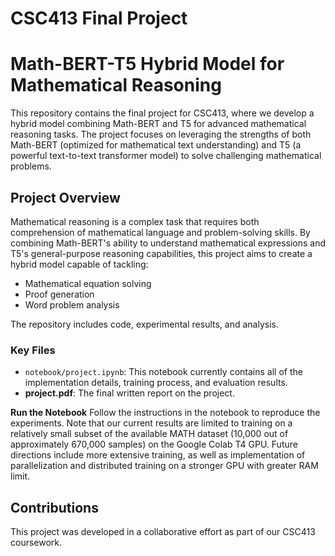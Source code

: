 # CSC413 Final Project
# Math-BERT-T5 Hybrid Model for Mathematical Reasoning

This repository contains the final project for CSC413, where we develop a hybrid model combining Math-BERT and T5 for advanced mathematical reasoning tasks. The project focuses on leveraging the strengths of both Math-BERT (optimized for mathematical text understanding) and T5 (a powerful text-to-text transformer model) to solve challenging mathematical problems.

## Project Overview

Mathematical reasoning is a complex task that requires both comprehension of mathematical language and problem-solving skills. By combining Math-BERT's ability to understand mathematical expressions and T5's general-purpose reasoning capabilities, this project aims to create a hybrid model capable of tackling:

- Mathematical equation solving
- Proof generation
- Word problem analysis

The repository includes code, experimental results, and analysis.

### Key Files 
- `notebook/project.ipynb`: This notebook currently contains all of the implementation details, training process, and evaluation results. 
- **project.pdf**: The final written report on the project.

**Run the Notebook**
   Follow the instructions in the notebook to reproduce the experiments. Note that our current results are limited to training on a relatively small subset of the available MATH dataset (10,000 out of approximately 670,000 samples) on the Google Colab T4 GPU. Future directions include more extensive training, as well as implementation of parallelization and distributed training on a stronger GPU with greater RAM limit. 

## Contributions

This project was developed in a collaborative effort as part of our CSC413 coursework. 

